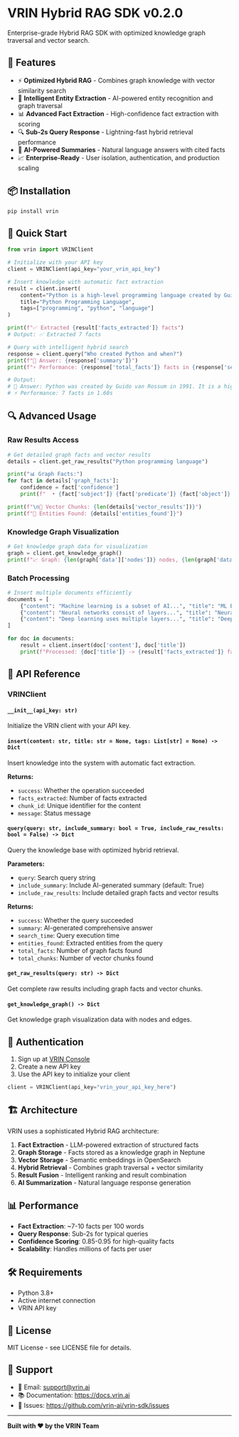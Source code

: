 # VRIN Hybrid RAG SDK v0.2.0

Enterprise-grade Hybrid RAG SDK with optimized knowledge graph traversal and vector search.

## 🚀 Features

- ⚡ **Optimized Hybrid RAG** - Combines graph knowledge with vector similarity search
- 🧠 **Intelligent Entity Extraction** - AI-powered entity recognition and graph traversal
- 📊 **Advanced Fact Extraction** - High-confidence fact extraction with scoring
- 🔍 **Sub-2s Query Response** - Lightning-fast hybrid retrieval performance  
- 🎯 **AI-Powered Summaries** - Natural language answers with cited facts
- 📈 **Enterprise-Ready** - User isolation, authentication, and production scaling

## 📦 Installation

```bash
pip install vrin
```

## 🔧 Quick Start

```python
from vrin import VRINClient

# Initialize with your API key
client = VRINClient(api_key="your_vrin_api_key")

# Insert knowledge with automatic fact extraction
result = client.insert(
    content="Python is a high-level programming language created by Guido van Rossum in 1991. It emphasizes code readability and supports multiple programming paradigms.",
    title="Python Programming Language",
    tags=["programming", "python", "language"]
)

print(f"✅ Extracted {result['facts_extracted']} facts")
# Output: ✅ Extracted 7 facts

# Query with intelligent hybrid search
response = client.query("Who created Python and when?")
print(f"📝 Answer: {response['summary']}")
print(f"⚡ Performance: {response['total_facts']} facts in {response['search_time']}")

# Output: 
# 📝 Answer: Python was created by Guido van Rossum in 1991. It is a high-level programming language known for its simplicity and readability...
# ⚡ Performance: 7 facts in 1.60s
```

## 🔍 Advanced Usage

### Raw Results Access
```python
# Get detailed graph facts and vector results
details = client.get_raw_results("Python programming language")

print("📊 Graph Facts:")
for fact in details['graph_facts']:
    confidence = fact['confidence']
    print(f"  • {fact['subject']} {fact['predicate']} {fact['object']} (confidence: {confidence:.2f})")

print(f"\n🔎 Vector Chunks: {len(details['vector_results'])}")
print(f"🧠 Entities Found: {details['entities_found']}")
```

### Knowledge Graph Visualization
```python
# Get knowledge graph data for visualization
graph = client.get_knowledge_graph()
print(f"📈 Graph: {len(graph['data']['nodes'])} nodes, {len(graph['data']['edges'])} edges")
```

### Batch Processing
```python
# Insert multiple documents efficiently
documents = [
    {"content": "Machine learning is a subset of AI...", "title": "ML Basics"},
    {"content": "Neural networks consist of layers...", "title": "Neural Networks"},
    {"content": "Deep learning uses multiple layers...", "title": "Deep Learning"}
]

for doc in documents:
    result = client.insert(doc['content'], doc['title'])
    print(f"Processed: {doc['title']} -> {result['facts_extracted']} facts")
```

## 🎯 API Reference

### VRINClient

#### `__init__(api_key: str)`
Initialize the VRIN client with your API key.

#### `insert(content: str, title: str = None, tags: List[str] = None) -> Dict`
Insert knowledge into the system with automatic fact extraction.

**Returns:**
- `success`: Whether the operation succeeded
- `facts_extracted`: Number of facts extracted
- `chunk_id`: Unique identifier for the content
- `message`: Status message

#### `query(query: str, include_summary: bool = True, include_raw_results: bool = False) -> Dict`
Query the knowledge base with optimized hybrid retrieval.

**Parameters:**
- `query`: Search query string
- `include_summary`: Include AI-generated summary (default: True)  
- `include_raw_results`: Include detailed graph facts and vector results

**Returns:**
- `success`: Whether the query succeeded
- `summary`: AI-generated comprehensive answer
- `search_time`: Query execution time
- `entities_found`: Extracted entities from the query
- `total_facts`: Number of graph facts found
- `total_chunks`: Number of vector chunks found

#### `get_raw_results(query: str) -> Dict`
Get complete raw results including graph facts and vector chunks.

#### `get_knowledge_graph() -> Dict`
Get knowledge graph visualization data with nodes and edges.

## 🔐 Authentication

1. Sign up at [VRIN Console](https://console.vrin.ai)
2. Create a new API key
3. Use the API key to initialize your client

```python
client = VRINClient(api_key="vrin_your_api_key_here")
```

## 🏗️ Architecture

VRIN uses a sophisticated Hybrid RAG architecture:

1. **Fact Extraction** - LLM-powered extraction of structured facts
2. **Graph Storage** - Facts stored as a knowledge graph in Neptune  
3. **Vector Storage** - Semantic embeddings in OpenSearch
4. **Hybrid Retrieval** - Combines graph traversal + vector similarity
5. **Result Fusion** - Intelligent ranking and result combination
6. **AI Summarization** - Natural language response generation

## 📊 Performance

- **Fact Extraction**: ~7-10 facts per 100 words
- **Query Response**: Sub-2s for typical queries  
- **Confidence Scoring**: 0.85-0.95 for high-quality facts
- **Scalability**: Handles millions of facts per user

## 🛠️ Requirements

- Python 3.8+
- Active internet connection
- VRIN API key

## 📄 License

MIT License - see LICENSE file for details.

## 🤝 Support

- 📧 Email: support@vrin.ai
- 📚 Documentation: https://docs.vrin.ai
- 🐛 Issues: https://github.com/vrin-ai/vrin-sdk/issues

---

**Built with ❤️ by the VRIN Team**